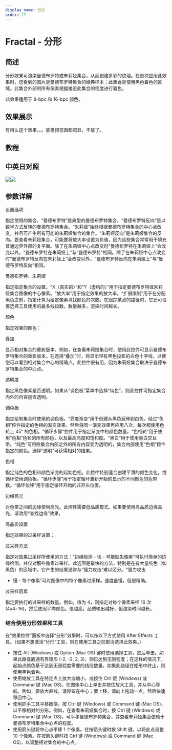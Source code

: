 ```yaml
---
display_name: 分形
order: 17
---
```


# Fractal - 分形

## 简述

分形效果可渲染曼德布罗特或朱莉娅集合，从而创建多彩的纹理。在首次应用此效果时，您看到的图片是曼德布罗特集合的经典样本；此集合是使用黑色着色的区域。此集合外部的所有像素根据接近此集合的程度进行着色。

此效果适用于 8-bpc 和 16-bpc 颜色。

## 效果展示

有用么这个效果。。。感觉预览图都贼丑，不放了。

## 教程

## 中英日对照

![](https://mir.yuelili.com/user/AE/effects/AE-Effects-Generate-Fractal.png)![](https://mir.yuelili.com/user/AE/effects/AE-Effects-Generate-Fractal_cn.png)

## 参数详解

设置选项

指定使用的集合。“曼德布罗特”是典型的曼德布罗特集合。“曼德布罗特反向”是以数学方式反转的曼德布罗特集合。“朱莉娅”始终根据曼德布罗特集合的中心点改变，并且可产生所有可能的朱莉娅集合的集合。“朱莉娅反向”是朱莉娅集合的反向。要查看朱莉娅集合，可能要将放大率设置为负值，因为这些集合常常用于填充普通边界外部的复平面。除了在朱莉娅中心点改变时“曼德布罗特在朱莉娅上”会改变以外，“曼德布罗特在朱莉娅上”与“曼德布罗特”相同。除了在朱莉娅中心点改变时“曼德布罗特反向在朱莉娅上”会改变以外，“曼德布罗特反向在朱莉娅上”与“曼德布罗特反向”相同。

曼德布罗特、朱莉娅

指定指定集合的设置。“X（真实的）”和“Y（虚构的）”用于指定曼德布罗特或朱莉娅集合图像的中心像素。“放大率”用于指定效果的放大率。“扩展限制”用于在分配黑色之前，指定计算为给定像素寻找颜色的次数。在跟踪某点的路径时，它还可设置选择工具使用的最多线段数。数量越多，渲染时间越长。

颜色

指定效果的颜色：

叠加

显示相对集合的重影版本。例如，在查看朱莉娅集合时，使用此控件可显示曼德布罗特集合的重影版本。在选择“叠加”时，将显示带有黑色投影的白色十字线，以使您可以看到相对集合中心的精确点。此控件很有用，因为朱莉娅集合取决于曼德布罗特集合的中心点。

透明度

指定黑色像素是否透明。如果从“调色板”菜单中选择“纯色”，则此控件可指定集合内外的内容是否透明。

调色板

指定绘制集合时使用的调色板。“亮度渐变”用于创建从黑色延伸到白色，经过“色相”控件指定的色相的渐变效果。然后将同一渐变效果再应用八次，每次都使用色轮上
45°
的色相。“循环步骤”控件用于指定渐变中的颜色数量。“色相轮”用于使用“色相”色轮的所有颜色，以及最高亮度和饱和度。“黑白”用于使用黑白交互带。“纯色”可将除集合内部之外的所有内容变为透明的，集合内部使用“色相”控件指定的颜色。选择“透明”可获得相对的结果。

色相

指定纯色的色相和颜色渐变的起始色相。此控件特别适合创建平滑的颜色变化，或循环使用调色板。“循环步骤”用于指定循环重新开始前显示的不同颜色的色带数。“循环位移”用于指定循环开始的非开头位置。

边缘高光

对色带之间的边缘使用高光。此控件需要低品质模式。如果要使用高品质边缘高光，请改用“查找边缘”效果。

高品质设置

指定效果的过采样设置：

过采样方法

指定对效果过采样所使用的方法：“边缘检测 - 快 -
可能缺失像素”可执行简单的边缘检测，并仅对那些像素过采样。此选项是最快的方法，特别是在有大量纯色（如黑色）的区域中，它产生的结果通常与“强力攻击”难以区分。“强力攻击

- 慢 - 每个像素”可对图像中的每个像素过采样。速度虽慢，但很精确。

过采样因素

指定要执行的过采样的数量。例如，值为 4，则指定对每个像素采样 16 次 (4x4=16)，然后使用平均颜色。值越高，品质输出越好，但渲染时间越长。

### 结合使用分形效果和工具

在“效果控件”面板中选择“分形”效果时，可以按以下方式使用 After Effects 工具。（如果不想激活“分形”工具，则在使用工具之前取消选择此效果。）

- 按住 Alt (Windows) 或 Option (Mac OS) 键时使用选择工具，然后单击。如果此路径直通有界矩形 (-2, -2, 2, 2)，则已达到无限程度；在这样的情况下，起始点颜色基于达到无限程度需要的线段数量。如果此路径在矩形中终止，则使用黑色着色。
- 使用缩放工具在特定点上放大或缩小，或按住 Ctrl 键 (Windows) 或 Command 键 (Mac OS)，在图像中心上单击并按住放大工具，并从中心导航。例如，要放大直线，请停留在中心；要上移，请向上拖动一点，然后快速移回中心。
- 使用抓手工具平移图像。按 Ctrl 键 (Windows) 或 Command 键 (Mac OS)，以平移相对的分形。例如，在查看朱莉娅集合时，按 Ctrl 键 (Windows) 或 Command 键 (Mac OS)，可平移曼德布罗特集合，并查看朱莉娅集合依赖于曼德布罗特集合中心点的程度。
- 使用箭头键将中心点平移 1 个像素。在按箭头键时按 Shift 键，以将此点调整 10 个像素。在按箭头键时按 Ctrl 键 (Windows) 或 Command 键 (Mac OS)，以调整相对集合的中心点。
